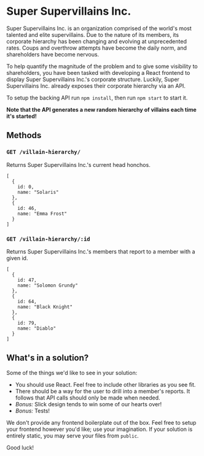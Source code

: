 Super Supervillains Inc.
========================

Super Supervillains Inc. is an organization comprised of the world's most
talented and elite supervillains. Due to the nature of its members, its
corporate hierarchy has been changing and evolving at unprecedented rates.
Coups and overthrow attempts have become the daily norm, and shareholders have
become nervous.

To help quantify the magnitude of the problem and to give some visibility to
shareholders, you have been tasked with developing a React frontend to display
Super Supervillains Inc.'s corporate structure. Luckily, Super Supervillains
Inc. already exposes their corporate hierarchy via an API.

To setup the backing API run `npm install`, then run `npm start` to start it.

**Note that the API generates a new random hierarchy of villains each time it's
started!**

## Methods

### `GET /villain-hierarchy/`
Returns Super Supervillains Inc.'s current head honchos.
```
[
  {
    id: 0,
    name: "Solaris"
  },
  {
    id: 46,
    name: "Emma Frost"
  }
]
```

### `GET /villain-hierarchy/:id`
Returns Super Supervillains Inc.'s members that report to a member with a given
id.
```
[
  {
    id: 47,
    name: "Solomon Grundy"
  },
  {
    id: 64,
    name: "Black Knight"
  },
  {
    id: 79,
    name: "Diablo"
  }
]
```

## What's in a solution?
Some of the things we'd like to see in your solution:
- You should use React. Feel free to include other libraries as you see fit.
- There should be a way for the user to drill into a member's reports. It
  follows that API calls should only be made when needed.
- *Bonus:* Slick design tends to win some of our hearts over!
- *Bonus:* Tests!

We don't provide any frontend boilerplate out of the box. Feel free to setup
your frontend however you'd like; use your imagination. If your solution is
entirely static, you may serve your files from `public`.

Good luck!

